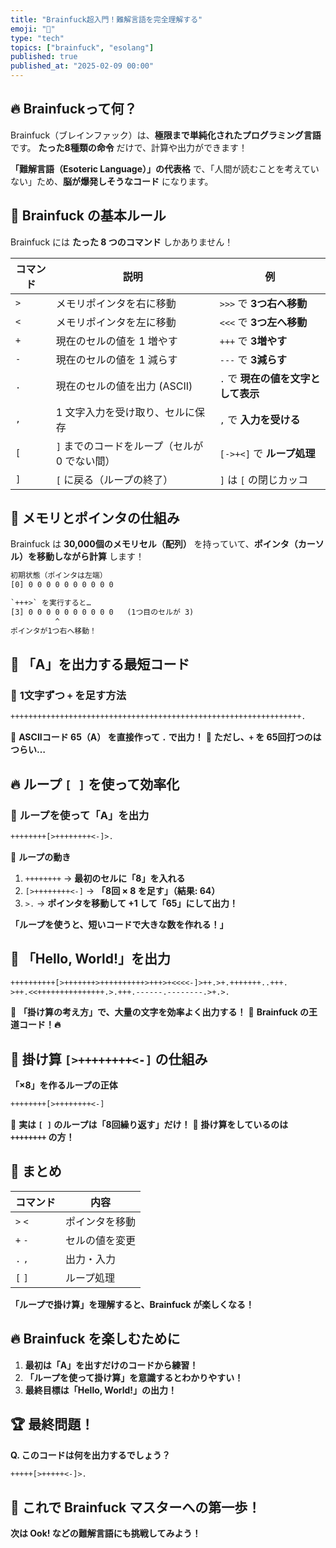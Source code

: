 ```yaml
---
title: "Brainfuck超入門！難解言語を完全理解する"
emoji: "🧠"
type: "tech"
topics: ["brainfuck", "esolang"]
published: true
published_at: "2025-02-09 00:00"
---
```


## 🔥 Brainfuckって何？
Brainfuck（ブレインファック）は、**極限まで単純化されたプログラミング言語** です。
**たった8種類の命令** だけで、計算や出力ができます！

**「難解言語（Esoteric Language）」の代表格** で、「人間が読むことを考えていない」ため、**脳が爆発しそうなコード** になります。

## 📌 **Brainfuck の基本ルール**
Brainfuck には **たった 8 つのコマンド** しかありません！

| コマンド | 説明 | 例 |
|---------|------|----|
| `>` | メモリポインタを右に移動 | `>>>` で **3つ右へ移動** |
| `<` | メモリポインタを左に移動 | `<<<` で **3つ左へ移動** |
| `+` | 現在のセルの値を 1 増やす | `+++` で **3増やす** |
| `-` | 現在のセルの値を 1 減らす | `---` で **3減らす** |
| `.` | 現在のセルの値を出力 (ASCII) | `.` で **現在の値を文字として表示** |
| `,` | 1 文字入力を受け取り、セルに保存 | `,` で **入力を受ける** |
| `[` | `]` までのコードをループ（セルが 0 でない間） | `[->+<]` で **ループ処理** |
| `]` | `[` に戻る（ループの終了） | `]` は `[` の閉じカッコ |

## 🧠 **メモリとポインタの仕組み**
Brainfuck は **30,000個のメモリセル（配列）** を持っていて、**ポインタ（カーソル）を移動しながら計算** します！

```txt
初期状態（ポインタは左端）
[0] 0 0 0 0 0 0 0 0 0 0

`+++>` を実行すると…
[3] 0 0 0 0 0 0 0 0 0 0   (1つ目のセルが 3)
          ^
ポインタが1つ右へ移動！
```

## 🎉 **「A」を出力する最短コード**

### 📝 **1文字ずつ `+` を足す方法**
```txt
+++++++++++++++++++++++++++++++++++++++++++++++++++++++++++++++++.
```

📌 **ASCIIコード 65（A） を直接作って `.` で出力！**
📌 **ただし、`+` を 65回打つのはつらい…**

## 🔥 **ループ `[ ]` を使って効率化**

### 📝 **ループを使って「A」を出力**
```txt
++++++++[>++++++++<-]>.
```

📌 **ループの動き**
1. `++++++++` → **最初のセルに「8」を入れる**
2. `[>++++++++<-]` → **「8回 × 8 を足す」（結果: 64）**
3. `>.` → **ポインタを移動して +1 して「65」にして出力！**

**「ループを使うと、短いコードで大きな数を作れる！」**

## 🚀 **「Hello, World!」を出力**
```txt
++++++++++[>+++++++>++++++++++>+++>+<<<<-]>++.>+.+++++++..+++.
>++.<<+++++++++++++++.>.+++.------.--------.>+.>.
```

📌 **「掛け算の考え方」で、大量の文字を効率よく出力する！**
📌 **Brainfuck の王道コード！🔥**

## 🤯 **掛け算 `[>++++++++<-]` の仕組み**
**「×8」を作るループの正体**

```txt
++++++++[>++++++++<-]
```

📌 **実は `[ ]` のループは「8回繰り返す」だけ！**
📌 **掛け算をしているのは `++++++++` の方！**

## 🎯 **まとめ**
| コマンド | 内容 |
|---------|------|
| `>` `<` | ポインタを移動 |
| `+` `-` | セルの値を変更 |
| `.` `,` | 出力・入力 |
| `[` `]` | ループ処理 |

**「ループで掛け算」を理解すると、Brainfuck が楽しくなる！**

## 🔥 **Brainfuck を楽しむために**
1. **最初は「A」を出すだけのコードから練習！**
2. **「ループを使って掛け算」を意識するとわかりやすい！**
3. **最終目標は「Hello, World!」の出力！**

## 🏆 **最終問題！**
**Q. このコードは何を出力するでしょう？**

```txt
+++++[>+++++<-]>.
```

## 🎉 **これで Brainfuck マスターへの第一歩！**
**次は Ook! などの難解言語にも挑戦してみよう！**
